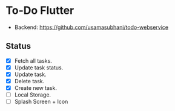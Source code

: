 # To-Do Flutter

- Backend: https://github.com/usamasubhani/todo-webservice

## Status
- [x] Fetch all tasks.
- [x] Update task status.
- [x] Update task.
- [x] Delete task.
- [x] Create new task.
- [ ] Local Storage.
- [ ] Splash Screen + Icon
